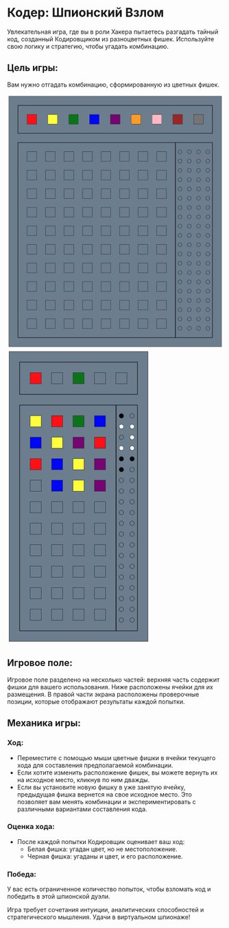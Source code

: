 # Кодер: Шпионский Взлом
Увлекательная игра, где вы в роли Хакера пытаетесь разгадать тайный код, созданный Кодировщиком из разноцветных фишек. Используйте свою логику и стратегию, чтобы угадать комбинацию.

## Цель игры:
Вам нужно отгадать комбинацию, сформированную из цветных фишек.

![game1.png](images/game1.png)
![game2.png](images/game2.png)

## Игровое поле:
Игровое поле разделено на несколько частей: верхняя часть содержит фишки для вашего использования.
Ниже расположены ячейки для их размещения. В правой части экрана расположены проверочные позиции, которые отображают результаты каждой попытки.

## Механика игры:
### Ход:
- Переместите с помощью мыши цветные фишки в ячейки текущего хода для составления предполагаемой комбинации.
- Если хотите изменить расположение фишек, вы можете вернуть их на исходное место, кликнув по ним дважды.
- Если вы установите новую фишку в уже занятую ячейку, предыдущая фишка вернется на свое исходное место. Это позволяет вам менять комбинации и экспериментировать с различными вариантами составления кода.

### Оценка хода:
- После каждой попытки Кодировщик оценивает ваш ход:
  - Белая фишка: угадан цвет, но не местоположение.
  - Черная фишка: угаданы и цвет, и его расположение.

### Победа:
У вас есть ограниченное количество попыток, чтобы взломать код и победить в этой шпионской дуэли.

Игра требует сочетания интуиции, аналитических способностей и стратегического мышления. Удачи в виртуальном шпионаже!
